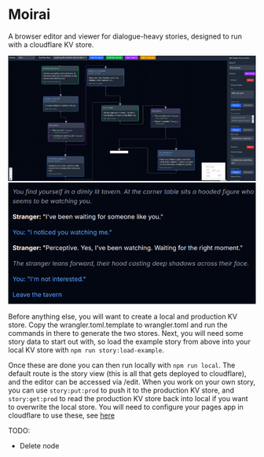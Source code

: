# Moirai

A browser editor and viewer for dialogue-heavy stories, designed to run with a cloudflare KV store.

![Editor](/example/example-edit.png?raw=true "Editor")
![Viewer](/example/example-view.png?raw=true "Viewer")

Before anything else, you will want to create a local and production KV store. Copy the wrangler.toml.template to
wrangler.toml and run the commands in there to generate the two stores. Next, you will need some story data to start
out with, so load the example story from above into your local KV store with `npm run story:load-example`.

Once these are done you can then run locally with `npm run local`. The default route is the story view (this is all 
that gets deployed to cloudflare), and the editor can be accessed via /edit. When you work on your own story, you can 
use `story:put:prod` to push it to the production KV store, and `story:get:prod` to read the production KV store back
into local if you want to overwrite the local store. You will need to configure your pages app in cloudflare to use 
these, see [here](https://developers.cloudflare.com/pages/framework-guides/deploy-a-remix-site/)

TODO:

- Delete node